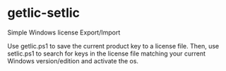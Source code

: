 # getlic-setlic
Simple Windows license Export/Import

Use getlic.ps1 to save the current product key to a license file.
Then, use setlic.ps1 to search for keys in the license file matching your current Windows version/edition and activate the os.
